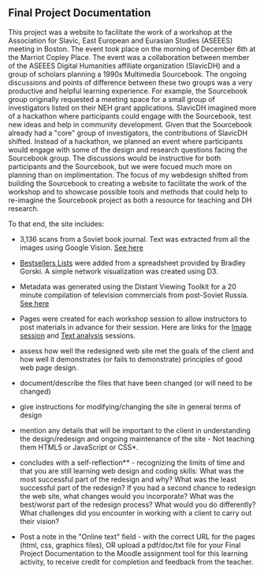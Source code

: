 ## Final Project Documentation 

This project was a website to facilitate the work of a workshop at the Association for Slavic, East European and Eurasian Studies (ASEEES) meeting in Boston.  The event took place on the morning of December 6th at the Marriot Copley Place.  The event was a collaboration between member of the ASEEES Digital Humanities affiliate organization (SlavicDH) and a group of scholars planning a 1990s Multimedia Sourcebook.  The ongoing discussions and points of difference between these two groups was a very productive and helpful learning experience.  For example, the Sourcebook group originally requested a meeting space for a small group of investigators listed on their NEH grant applications.  SlavicDH imagined more of a hackathon where participants could engage with the Sourcebook, test new ideas and help in community development.  Given that the Sourcebook already had a "core" group of investigators, the contributions of SlavicDH shifted.  Instead of a hackathon, we planned an event where participants would engage with some of the design and research questions facing the Sourcebook group.  The discussions would be instructive for both participants and the Sourcebook, but we were focued much more on planning than on implimentation.  The focus of my webdesign shifted from building the Sourcebook to creating a website to facilitate the work of the workshop and to showcase possible tools and methods that could help to re-imagine the Sourcebook project as both a resource for teaching and DH research. 

To that end, the site includes:
  - 3,136 scans from a Soviet book journal.  Text was extracted from all the images using Google Vision. [See here](http://104.236.220.106/all-kos/)
  - [Bestsellers Lists](http://104.236.220.106/bestsellers/) were added from a spreadsheet provided by Bradley Gorski.  A simple network visualization was created using D3. 
  - Metadata was generated using the Distant Viewing Toolkit for a 20 minute compilation of television commercials from post-Soviet Russia. [See here](http://104.236.220.106/distant_viewing/)
  - Pages were created for each workshop session to allow instructors to post materials in advance for their session.  Here are links for the [Image session](http://104.236.220.106/image/) and [Text analysis](http://104.236.220.106/text/) sessions. 

- assess how well the redesigned web site met the goals of the client and how well it demonstrates (or fails to demonstrate) principles of good web page design.

- document/describe the files that have been changed (or will need to be changed)

- give instructions for modifying/changing the site in general terms of design

- mention any details that will be important to the client in understanding the design/redesign and ongoing maintenance of the site - Not teaching them HTML5 or JavaScript or CSS*.

- concludes with a self-reflection** - recognizing the limits of time and that you are still learning web design and coding skills: What was the most successful part of the redesign and why? What was the least successful part of the redesign? If you had a second chance to redesign the web site, what changes would you incorporate? What was the best/worst part of the redesign process? What would you do differently? What challenges did you encounter in working with a client to carry out their vision?

- Post a note in the "Online text" field - with the correct URL for the pages (html, css, graphics files), OR upload a pdf/doc/txt file for your Final Project Documentation to the Moodle assignment tool for this learning activity, to receive credit for completion and feedback from the teacher.
